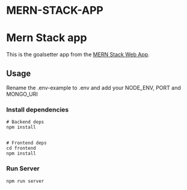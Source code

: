 # MERN-STACK-APP

# Mern Stack app

This is the goalsetter app from the [MERN Stack Web App](https://github.com/Babanila/mern-stack).

## Usage

Rename the .env-example to .env and add your NODE_ENV, PORT and MONGO_URI

### Install dependencies

```
# Backend deps
npm install


# Frontend deps
cd frontend
npm install
```

### Run Server

```
npm run server
```
